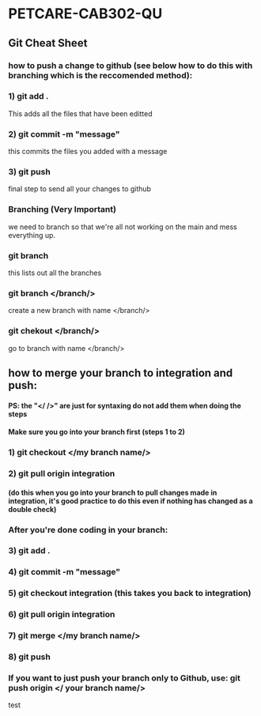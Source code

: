 # PETCARE-CAB302-QU

## Git Cheat Sheet

### how to push a change to github (see below how to do this with branching which is the reccomended method):

### 1) git add . 
This adds all the files that have been editted

### 2) git commit -m "message" 
this commits the files you added with a message 

### 3) git push
final step to send all your changes to github

### Branching (Very Important)
we need to branch so that we're all not working on the main and mess everything up.

### git branch
this lists out all the branches

### git branch </branch/>
create a new branch with name </branch/>

### git chekout </branch/>
go to branch with name </branch/> 


## how to merge your branch to integration and push:
#### PS: the "</ />" are just for syntaxing do not add them when doing the steps
#### Make sure you go into your branch first (steps 1 to 2)
### 1) git checkout </my branch name/> 
### 2) git pull origin integration 
#### (do this when you go into your branch to pull changes made in integration, it's good practice to do this even if nothing has changed as a double check) 
### After you're done coding in your branch: 
### 3) git add .
### 4) git commit -m "message" 
### 5) git checkout integration (this takes you back to integration)
### 6) git pull origin integration 
### 7) git merge </my branch name/>
### 8) git push 

### If you want to just push your branch only to Github, use: git push origin </ your branch name/>

test


